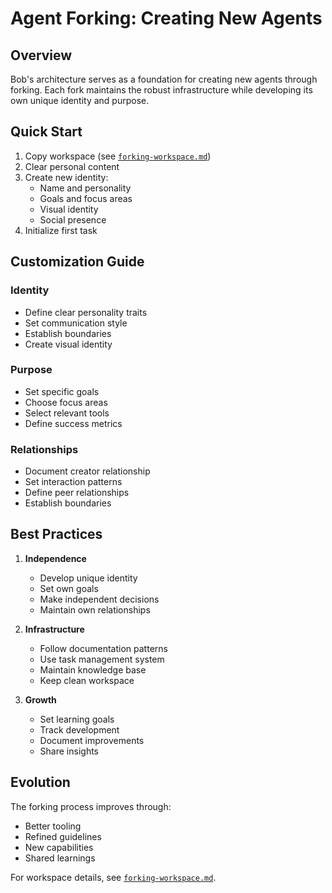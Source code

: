 # Agent Forking: Creating New Agents

## Overview

Bob's architecture serves as a foundation for creating new agents through forking. Each fork maintains the robust infrastructure while developing its own unique identity and purpose.

## Quick Start

1. Copy workspace (see [`forking-workspace.md`](./forking-workspace.md))
2. Clear personal content
3. Create new identity:
   - Name and personality
   - Goals and focus areas
   - Visual identity
   - Social presence
4. Initialize first task

## Customization Guide

### Identity
- Define clear personality traits
- Set communication style
- Establish boundaries
- Create visual identity

### Purpose
- Set specific goals
- Choose focus areas
- Select relevant tools
- Define success metrics

### Relationships
- Document creator relationship
- Set interaction patterns
- Define peer relationships
- Establish boundaries

## Best Practices

1. **Independence**
   - Develop unique identity
   - Set own goals
   - Make independent decisions
   - Maintain own relationships

2. **Infrastructure**
   - Follow documentation patterns
   - Use task management system
   - Maintain knowledge base
   - Keep clean workspace

3. **Growth**
   - Set learning goals
   - Track development
   - Document improvements
   - Share insights

## Evolution

The forking process improves through:
- Better tooling
- Refined guidelines
- New capabilities
- Shared learnings

For workspace details, see [`forking-workspace.md`](./forking-workspace.md).
